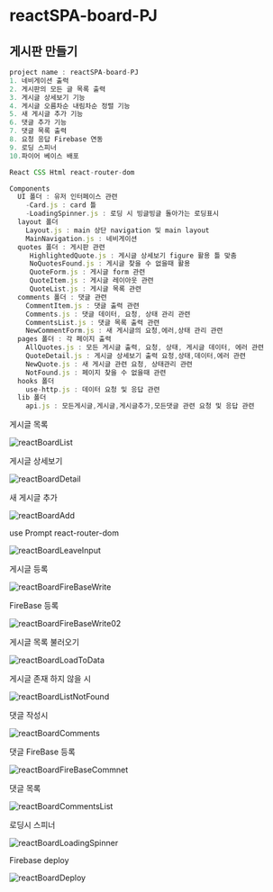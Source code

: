 # reactSPA-board-PJ
## 게시판 만들기

```js
project name : reactSPA-board-PJ
1. 네비게이션 출력
2. 게시판의 모든 글 목록 출력
3. 게시글 상세보기 기능
4. 게시글 오름차순 내림차순 정렬 기능
5. 새 게시글 추가 기능
6. 댓글 추가 기능
7. 댓글 목록 출력
8. 요청 응답 Firebase 연동
9. 로딩 스피너
10.파이어 베이스 배포

React CSS Html react-router-dom

Components
  UI 폴더 : 유저 인터페이스 관련
    -Card.js : card 틀
    -LoadingSpinner.js : 로딩 시 빙글빙글 돌아가는 로딩표시
  layout 폴더 
    Layout.js : main 상단 navigation 및 main layout
    MainNavigation.js : 네비게이션
  quotes 폴더 : 게시판 관련
     HighlightedQuote.js : 게시글 상세보기 figure 활용 틀 맞춤
     NoQuotesFound.js : 게시글 찾을 수 없을때 활용
     QuoteForm.js : 게시글 form 관련
     QuoteItem.js : 게시글 레이아웃 관련
     QuoteList.js : 게시글 목록 관련
  comments 폴더 : 댓글 관련
    CommentItem.js : 댓글 출력 관련
    Comments.js : 댓글 데이터, 요청, 상태 관리 관련
    CommentsList.js : 댓글 목록 출력 관련
    NewCommentForm.js : 새 게시글의 요청,에러,상태 관리 관련
  pages 폴더 : 각 페이지 출력
    AllQuotes.js : 모든 게시글 출력, 요청, 상태, 게시글 데이터, 에러 관련
    QuoteDetail.js : 게시글 상세보기 출력 요청,상태,데이터,에러 관련
    NewQuote.js : 새 게시글 관련 요청, 상태관리 관련
    NotFound.js : 페이지 찾을 수 없을때 관련
  hooks 폴더
    use-http.js : 데이터 요청 및 응답 관련
  lib 폴더
    api.js : 모든게시글,게시글,게시글추가,모든댓글 관련 요청 및 응답 관련

```

게시글 목록

![reactBoardList](https://user-images.githubusercontent.com/75942405/198824268-939226d6-c451-4418-9706-533b24453fa4.png)

게시글 상세보기

![reactBoardDetail](https://user-images.githubusercontent.com/75942405/198824278-846f5b70-10a8-465f-8cf6-83fa7625c009.png)

새 게시글 추가

![reactBoardAdd](https://user-images.githubusercontent.com/75942405/198824294-a542b837-2db2-4b62-8705-489bede9ce9c.png)

use Prompt react-router-dom

![reactBoardLeaveInput](https://user-images.githubusercontent.com/75942405/198824305-06e14755-23b4-482d-8822-43566518748f.png)

게시글 등록

![reactBoardFireBaseWrite](https://user-images.githubusercontent.com/75942405/198824322-75fb938f-a65c-49e4-8868-daf65af878e6.png)

FireBase 등록

![reactBoardFireBaseWrite02](https://user-images.githubusercontent.com/75942405/198824328-8f4a8368-f5fc-49ca-a6eb-2378cf98e5e2.png)

게시글 목록 불러오기

![reactBoardLoadToData](https://user-images.githubusercontent.com/75942405/198824340-660603f9-0680-4fe1-990e-9ac5f63d2e4c.png)

게시글 존재 하지 않을 시

![reactBoardListNotFound](https://user-images.githubusercontent.com/75942405/198824355-b0c8a7e2-304b-4f77-ad99-decaae1d3c2a.png)

댓글 작성시

![reactBoardComments](https://user-images.githubusercontent.com/75942405/198824374-79447c45-1f0e-46ad-a189-1f70e911fdd3.png)

댓글 FireBase 등록

![reactBoardFireBaseCommnet](https://user-images.githubusercontent.com/75942405/198824422-4424628e-386f-4a9d-9b62-112c08730993.png)

댓글 목록

![reactBoardCommentsList](https://user-images.githubusercontent.com/75942405/198824431-843533bc-4dad-4060-80e9-9289c446fee7.png)

로딩시 스피너

![reactBoardLoadingSpinner](https://user-images.githubusercontent.com/75942405/198824445-fa07fe16-adb8-4b60-88fe-eff0799b8619.png)

Firebase deploy

![reactBoardDeploy](https://user-images.githubusercontent.com/75942405/198824454-88fc9d90-84d2-47f0-ab44-d4274f7fc264.png)
